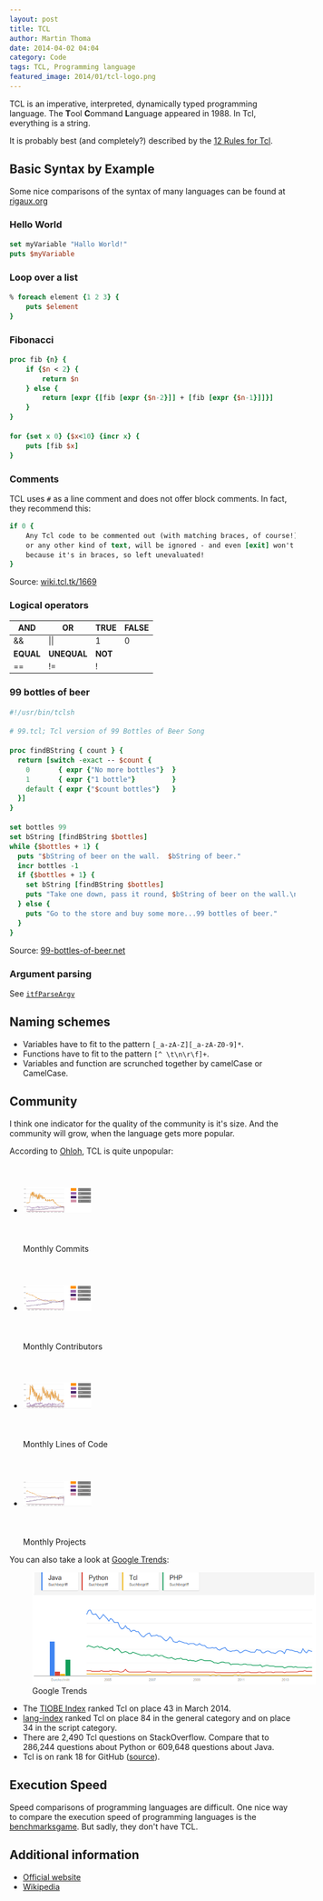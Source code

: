 ```yaml
---
layout: post
title: TCL
author: Martin Thoma
date: 2014-04-02 04:04
category: Code
tags: TCL, Programming language
featured_image: 2014/01/tcl-logo.png
---
```


TCL is an imperative, interpreted, dynamically typed programming language. The
**T**ool **C**ommand **L**anguage appeared in 1988. In Tcl, everything is a string.

It is probably best (and completely?)
described by the [12 Rules for Tcl](../tcl-12-rules.html).

## Basic Syntax by Example

Some nice comparisons of the syntax of many languages can be found at [rigaux.org](http://rigaux.org/language-study/syntax-across-languages.html)

### Hello World

```tcl
set myVariable "Hallo World!"
puts $myVariable
```

### Loop over a list
```tcl
% foreach element {1 2 3} {
    puts $element
}
```

### Fibonacci

```tcl
proc fib {n} {
    if {$n < 2} {
        return $n
    } else {
        return [expr {[fib [expr {$n-2}]] + [fib [expr {$n-1}]]}]
    }
}

for {set x 0} {$x<10} {incr x} {
    puts [fib $x]
}
```

### Comments

TCL uses `#` as a line comment and does not offer block comments. In fact, they
recommend this:

```tcl
if 0 {
    Any Tcl code to be commented out (with matching braces, of course!)
    or any other kind of text, will be ignored - and even [exit] won't fire
    because it's in braces, so left unevaluated!
}
```

Source: [wiki.tcl.tk/1669](http://wiki.tcl.tk/1669)

### Logical operators


| AND   | OR           | TRUE | FALSE |
|-------|--------------|------|-------|
| &&    | &#124;&#124; |   1  |     0 |
| **EQUAL** | **UNEQUAL**      | **NOT**  |       |
|  ==   |    !=        |   !  |       |

### 99 bottles of beer

```tcl
#!/usr/bin/tclsh

# 99.tcl; Tcl version of 99 Bottles of Beer Song

proc findBString { count } {
  return [switch -exact -- $count {
    0       { expr {"No more bottles"}  }
    1       { expr {"1 bottle"}         }
    default { expr {"$count bottles"}   }
  }]
}

set bottles 99
set bString [findBString $bottles]
while {$bottles + 1} {
  puts "$bString of beer on the wall.  $bString of beer."
  incr bottles -1
  if {$bottles + 1} {
    set bString [findBString $bottles]
    puts "Take one down, pass it round, $bString of beer on the wall.\n"
  } else {
    puts "Go to the store and buy some more...99 bottles of beer."
  }
}
```

Source: [99-bottles-of-beer.net](http://99-bottles-of-beer.net/language-tcl-797.html)

### Argument parsing ###
See [`itfParseArgv`](http://www.cs.cmu.edu/~tanja/Lectures/JRTkDoc/OldDoc/interface/parseArgv.html)

## Naming schemes

* Variables have to fit to the pattern `[_a-zA-Z][_a-zA-Z0-9]*`.
* Functions have to fit to the pattern `[^ \t\n\r\f]+`.
* Variables and function are scrunched together by camelCase or CamelCase.

## Community

I think one indicator for the quality of the community is it's size. And the
community will grow, when the language gets more popular.

According to [Ohloh](http://www.ohloh.net/languages/compare), TCL is quite unpopular:

<ul class="gallery mw-gallery-traditional" style="max-width: 652px; width: 652px;">
   <li class="gallerybox" style="width: 155px">
      <div style="width: 155px">
         <div class="thumb" style="width: 150px;">
            <div style="margin:21px auto;height: 113px;line-height: 150px;">
               <a href="../images/2014/04/monthly-commits-ohloh.png" class="image">
                  <img src="../images/2014/04/monthly-commits-ohloh.png" alt="" style="max-width: 120px; max-height: 120px;">
               </a>
            </div>
         </div>
         <div class="gallerytext">Monthly Commits</div>
      </div>
   </li>
   <li class="gallerybox" style="width: 155px">
      <div style="width: 155px">
         <div class="thumb" style="width: 150px;">
            <div style="margin:21px auto;height: 113px;line-height: 150px;">
               <a href="../images/2014/04/monthly-contributors-ohloh.png" class="image">
                  <img src="../images/2014/04/monthly-contributors-ohloh.png" alt="" style="max-width: 120px; max-height: 120px;">
               </a>
            </div>
         </div>
         <div class="gallerytext">Monthly Contributors</div>
      </div>
   </li>
   <li class="gallerybox" style="width: 155px">
      <div style="width: 155px">
         <div class="thumb" style="width: 150px;">
            <div style="margin:21px auto;height: 113px;line-height: 150px;">
               <a href="../images/2014/04/monthly-loc-ohloh.png" class="image">
                  <img src="../images/2014/04/monthly-loc-ohloh.png" alt="" style="max-width: 120px; max-height: 120px;">
               </a>
            </div>
         </div>
         <div class="gallerytext">Monthly Lines of Code</div>
      </div>
   </li>
   <li class="gallerybox" style="width: 155px">
      <div style="width: 155px">
         <div class="thumb" style="width: 150px;">
            <div style="margin:21px auto;height: 113px;line-height: 150px;">
               <a href="../images/2014/04/monthly-projects-ohloh.png" class="image">
                  <img src="../images/2014/04/monthly-projects-ohloh.png" alt="" style="max-width: 120px; max-height: 120px;">
               </a>
            </div>
         </div>
         <div class="gallerytext">Monthly Projects</div>
      </div>
   </li>
</ul>

You can also take a look at [Google Trends](http://www.google.com/trends/):

<figure class="aligncenter">
            <a href="../images/2014/04/google-trends-tcl.png"><img src="../images/2014/04/google-trends-tcl.png" alt="Google Trends" style="max-width:500px;" class=""/></a>
            <figcaption class="text-center">Google Trends</figcaption>
        </figure>

* The [TIOBE Index](http://www.tiobe.com/index.php/content/paperinfo/tpci/index.html)
ranked Tcl on place 43 in March 2014.
* [lang-index](http://lang-index.sourceforge.net/) ranked Tcl on place 84 in the
  general category and on place 34 in the script category.
* There are 2,490 Tcl questions on StackOverflow. Compare that to 286,244 
  questions about Python or 609,648 questions about Java.
* Tcl is on rank 18 for GitHub ([source](http://adambard.com/blog/top-github-languages-for-2013-so-far/)).

## Execution Speed

Speed comparisons of programming languages are difficult. One nice way to 
compare the execution speed of programming languages is the [benchmarksgame](http://benchmarksgame.alioth.debian.org/). But sadly, they don't have TCL.

## Additional information

* [Official website](http://www.tcl.tk/)
* [Wikipedia](https://en.wikipedia.org/wiki/Tcl)
